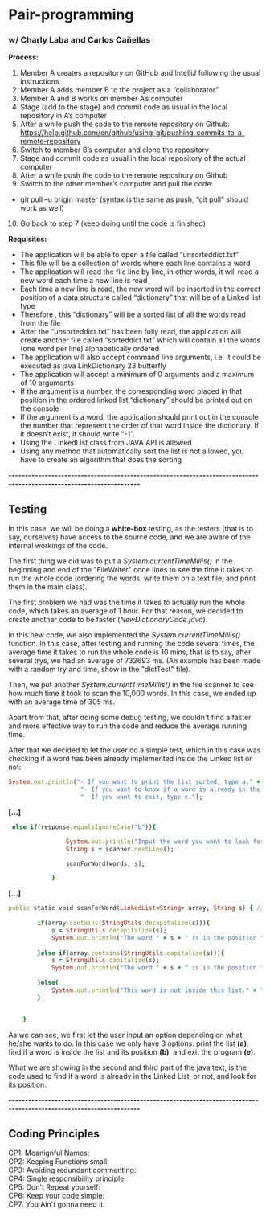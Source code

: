 # Pair-programming
### w/ Charly Laba and Carlos Cañellas


**Process:**
1. Member A creates a repository on GitHub and IntelliJ following the usual instructions
2. Member A adds member B to the project as a “collaborator”
3. Member A and B works on member A’s computer
4. Stage (add to the stage) and commit code as usual in the local repository in A’s computer
5. After a while push the code to the remote repository on Github:
https://help.github.com/en/github/using-git/pushing-commits-to-a-remote-repository
6. Switch to member B’s computer and clone the repository
7. Stage and commit code as usual in the local repository of the actual computer
8. After a while push the code to the remote repository on Github
9. Switch to the other member’s computer and pull the code:
  * git pull –u origin master (syntax is the same as push, “git pull” should work as well)
10. Go back to step 7 (keep doing until the code is finished)

**Requisites:**
* The application will be able to open a file called “unsorteddict.txt”
* This file will be a collection of words where each line contains a word
* The application will read the file line by line, in other words, it will read a new word each time a new line is read
* Each time a new line is read, the new word will be inserted in the correct position of a data structure called “dictionary” that will be of a Linked list
type
* Therefore , this “dictionary” will be a sorted list of all the words read from the file
* After the “unsorteddict.txt” has been fully read, the application will create another file called “sorteddict.txt” which will contain all the words
(one word per line) alphabetically ordered
* The application will also accept command line arguments, i.e. it could be executed as java LinkDictionary 23 butterfly
* The application will accept a minimum of 0 arguments and a maximum of 10 arguments
* If the argument is a number, the corresponding word placed in that position in the ordered linked list “dictionary” should be printed out on the
console
* If the argument is a word, the application should print out in the console the number that represent the order of that word inside the dictionary. If it
doesn’t exist, it should write “-1”.
* Using the LinkedList<T> class from JAVA API is allowed
* Using any method that automatically sort the list is not allowed, you have to create an algorithm that does the sorting

**--------------------------------------------------------------------------------------------------------------------**

## Testing
In this case, we will be doing a **white-box** testing, as the testers (that is to say, ourselves) have access to the source code, and we are aware of the internal workings of the code.

The first thing we did was to put a _System.currentTimeMillis()_ in the beginning and end of the "FileWriter" code lines to see the time it takes to run the whole code (ordering the words, write them on a text file, and print them in the main class).

The first problem we had was the time it takes to actually run the whole code, which takes an average of 1 hour. For that reason, we decided to create another code to be faster (_NewDictionaryCode.java_).

In this new code, we also implemented the _System.currentTimeMillis()_  function. In this case, after testing and running the code several times, the average time it takes to run the whole code is 10 mins, that is to say, after several trys, we had an average of 732693 ms. (An example has been made with a random try and time, show in the "dictTest" file).

Then, we put another _System.currentTimeMillis()_ in the file scanner to see how much time it took to scan the 10,000 words. In this case, we ended up with an average time of 305 ms.

Apart from that, after doing some debug testing, we couldn't find a faster and more effective way to run the code and reduce the average running time. 

After that we decided to let the user do a simple test, which in this case was checking if a word has been already implemented inside the Linked list or not:

````ruby
System.out.println("- If you want to print the list sorted, type a." + "\n" +
                    "- If you want to know if a word is already in the list and its position, type b"+ "\n" +
                    "- If you want to exit, type e.");                  
````

**[...]**

```ruby
 else if(response.equalsIgnoreCase("b")){

                System.out.println("Input the word you want to look for: ");
                String s = scanner.nextLine();

                scanForWord(words, s);

            }
```    

**[...]**

```ruby
public static void scanForWord(LinkedList<String> array, String s) { //Scan if a word is already in the list or not
        
        if(array.contains(StringUtils.decapitalize(s))){
            s = StringUtils.decapitalize(s);
            System.out.println("The word " + s + " is in the position " + array.indexOf(s) + " of the list." + "\n");
            
        }else if(array.contains(StringUtils.capitalize(s))){
            s = StringUtils.capitalize(s);
            System.out.println("The word " + s + " is in the position " + array.indexOf(s) + " of the list." + "\n");
            
        }else{
            System.out.println("This word is not inside this list." + "\n");
        }


    }
```


As we can see, we first let the user input an option depending on what he/she wants to do. In this case we only have 3 options: print the list **(a)**, find if a word is inside the list and its position **(b)**, and exit the program **(e)**.

What we are showing in the second and third part of the java text, is the code used to find if a word is already in the Linked List, or not, and look for its position.

**--------------------------------------------------------------------------------------------------------------------**

## Coding Principles

CP1: Meanignful Names:  
CP2: Keeping Functions small:  
CP3: Avoiding redundant commenting:  
CP4: Single responsibility principle:  
CP5: Don't Repeat yourself:  
CP6: Keep your code simple:   
CP7: You Ain't gonna need it:  


